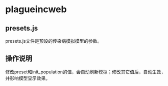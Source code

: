 # plagueincweb

## presets.js

presets.js文件是预设的传染病模拟模型的参数。

## 操作说明

修改preset和init_population的值，会自动刷新模拟；修改其它值后，自动生效，并影响模型显示效果。

